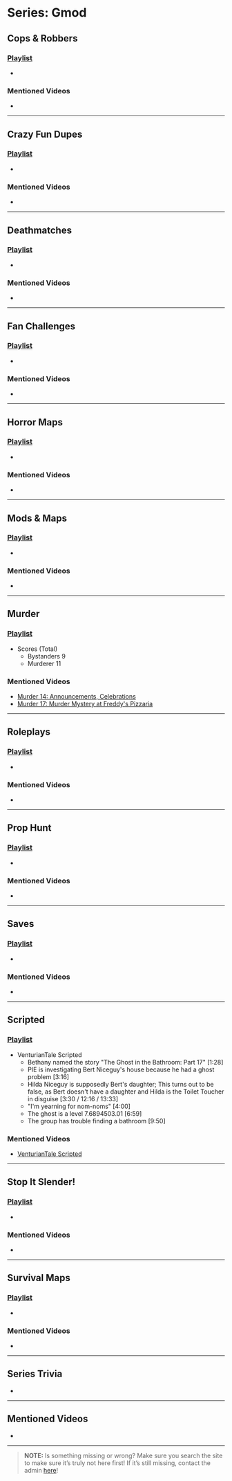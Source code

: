 # Series: Gmod


## **Cops & Robbers**  
### [Playlist](https://www.youtube.com/playlist?list=PLwljWXtmIKiTfblhqDNcSubJ3Bg5TvouG)
- 

### Mentioned Videos
- []()

----

## **Crazy Fun Dupes**  
### [Playlist](https://www.youtube.com/playlist?list=PLwljWXtmIKiTQxaqHpA0otEYKKjqEQO3D)
- 

### Mentioned Videos
- []()

----

## **Deathmatches**  
### [Playlist](https://www.youtube.com/playlist?list=PLwljWXtmIKiQyS4TDesAXnlwaRjMDqIM0)
- 

### Mentioned Videos
- []()

----

## **Fan Challenges**  
### [Playlist](https://www.youtube.com/playlist?list=PLwljWXtmIKiR_uZuIR8xD0b_AIMV59aCV)
- 

### Mentioned Videos
- []()

----

## **Horror Maps**  
### [Playlist](https://www.youtube.com/playlist?list=PLwljWXtmIKiSvAdfVX_gX1LQSkMybEUHB)
- 

### Mentioned Videos
- []()

----

## **Mods & Maps**  
### [Playlist](https://www.youtube.com/playlist?list=PLwljWXtmIKiTD_kjV4TxxREJYnqZ1NMOq)
- 

### Mentioned Videos
- []()

----

## **Murder**  
### [Playlist](https://www.youtube.com/playlist?list=PLwljWXtmIKiSuLDit5I43PSnjAkQUi4cf)
- Scores \(Total)
  - Bystanders 9
  - Murderer 11

### Mentioned Videos
- [Murder 14: Announcements, Celebrations](https://youtu.be/Tmn4m60nE5g)
- [Murder 17: Murder Mystery at Freddy's Pizzaria](https://youtu.be/e2Eo0UxQviQ)

----

## **Roleplays**  
### [Playlist](https://www.youtube.com/playlist?list=PLwljWXtmIKiRGpPwlWY9M-6FiN2dUrJP0)
- 

### Mentioned Videos
- []()

----

## **Prop Hunt**  
### [Playlist](https://www.youtube.com/playlist?list=PLwljWXtmIKiRgYZKOhNdA2YuXGB4Crikj)
- 

### Mentioned Videos
- []()

----

## **Saves**  
### [Playlist](https://www.youtube.com/playlist?list=PLwljWXtmIKiTQqAZt0CfbR7xm-XUEvZP2)
- 

### Mentioned Videos
- []()

----

## **Scripted**  
### [Playlist](https://www.youtube.com/playlist?list=PLwljWXtmIKiS_Xjd8XcOK8rUhzv6VlhAI)
- VenturianTale Scripted
  - Bethany named the story "The Ghost in the Bathroom: Part 17" \[1:28]
  - PIE is investigating Bert Niceguy's house because he had a ghost problem \[3:16]
  - Hilda Niceguy is supposedly Bert's daughter; This turns out to be false, as Bert doesn't have a daughter and Hilda is the Toilet Toucher in disguise \[3:30 / 12:16 / 13:33]
  - "I'm yearning for nom-noms" \[4:00]
  - The ghost is a level 7.6894503.01 \[6:59]
  - The group has trouble finding a bathroom \[9:50]

### Mentioned Videos
- [VenturianTale Scripted](https://youtu.be/iD4Mw3rx4wc)

----

## **Stop It Slender!**  
### [Playlist](https://www.youtube.com/playlist?list=PLwljWXtmIKiSu4vfBodQbed5STEVuxCQS)
- 

### Mentioned Videos
- []()

----

## **Survival Maps**  
### [Playlist](https://www.youtube.com/playlist?list=PLwljWXtmIKiTyGnpUAZa8ibv8XQZCloSH)
- 

### Mentioned Videos
- []()

----

## Series Trivia
- 

----

## Mentioned Videos
- []()
 
----
 
> **NOTE:** Is something missing or wrong? Make sure you search the site to make sure it’s truly not here first! If it’s still missing, contact the admin [here](../chapter_2.html)!